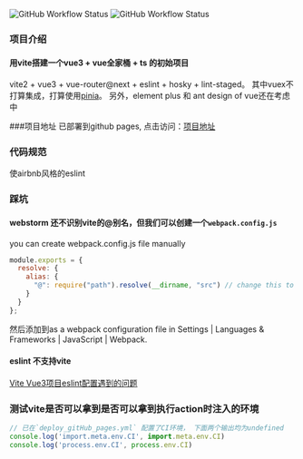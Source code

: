 ![GitHub Workflow Status](https://img.shields.io/github/workflow/status/tyler4400/vite-learn/lint?label=lint)
![GitHub Workflow Status](https://img.shields.io/github/workflow/status/tyler4400/vite-learn/deploy_gitHub_pages)

### 项目介绍
#### 用vite搭建一个vue3 + vue全家桶 + ts 的初始项目
vite2 + vue3 + vue-router@next + eslint + hosky + lint-staged。
其中vuex不打算集成，打算使用[pinia](https://github.com/posva/pinia)。
另外，element plus 和 ant design of vue还在考虑中

###项目地址
已部署到github pages, 点击访问：[项目地址](https://tyler4400.github.io/vite-learn/)

### 代码规范
使airbnb风格的eslint


### 踩坑
#### webstorm 还不识别vite的@别名，但我们可以创建一个`webpack.config.js`
 you can create webpack.config.js file manually
```js
module.exports = {
  resolve: {
    alias: {
      "@": require("path").resolve(__dirname, "src") // change this to your folder path
    }
  }
};
```
然后添加到as a webpack configuration file in Settings | Languages & Frameworks | JavaScript | Webpack.

#### eslint 不支持vite
[Vite Vue3项目eslint配置遇到的问题](https://www.cnblogs.com/Jingge/p/14927175.html)


### 测试vite是否可以拿到是否可以拿到执行action时注入的环境
```js
// 已在`deploy_gitHub_pages.yml` 配置了CI环境， 下面两个输出均为undefined
console.log('import.meta.env.CI', import.meta.env.CI)
console.log('process.env.CI', process.env.CI)
```
